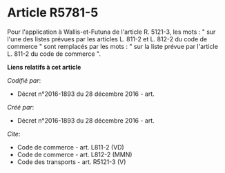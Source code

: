 # Article R5781-5

Pour l'application à Wallis-et-Futuna de l'article R. 5121-3, les mots : " sur l'une des listes prévues par les articles L.
811-2 et L. 812-2 du code de commerce " sont remplacés par les mots : " sur la liste prévue par l'article L. 811-2 du code de
commerce ".

**Liens relatifs à cet article**

_Codifié par_:

  - Décret n°2016-1893 du 28 décembre 2016 - art.

_Créé par_:

  - Décret n°2016-1893 du 28 décembre 2016 - art.

_Cite_:

  - Code de commerce - art. L811-2 (VD)
  - Code de commerce - art. L812-2 (MMN)
  - Code des transports - art. R5121-3 (V)
